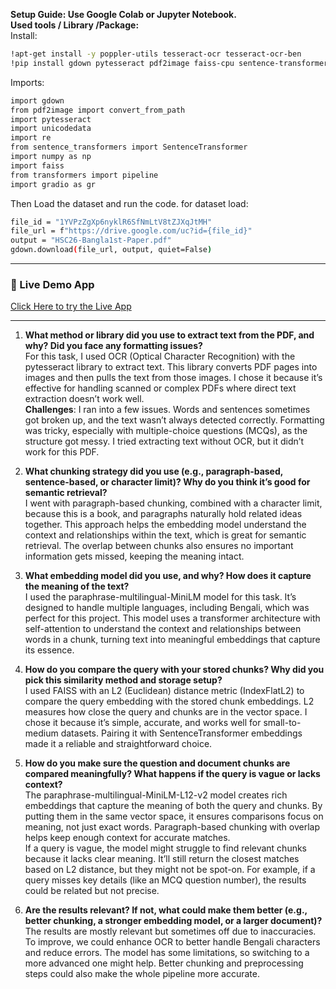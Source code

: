 **Setup Guide: Use Google Colab or Jupyter Notebook.**<br>
**Used tools / Library /Package:** <br>
Install: 
```bash
!apt-get install -y poppler-utils tesseract-ocr tesseract-ocr-ben
!pip install gdown pytesseract pdf2image faiss-cpu sentence-transformers transformers gradio
```
Imports:
```bash
import gdown
from pdf2image import convert_from_path
import pytesseract
import unicodedata
import re
from sentence_transformers import SentenceTransformer
import numpy as np
import faiss
from transformers import pipeline
import gradio as gr
```

Then Load the dataset and run the code. for dataset load:
```bash
file_id = "1YVPzZgXp6nyklR6SfNmLtV8tZJXqJtMH"
file_url = f"https://drive.google.com/uc?id={file_id}"
output = "HSC26-Bangla1st-Paper.pdf"
gdown.download(file_url, output, quiet=False)
```

---

### 🔗 Live Demo App

[Click Here to try the Live App](https://dd53fcb18de85b71a3.gradio.live/)

---

1. **What method or library did you use to extract text from the PDF, and why? Did you face any formatting issues?**  
   For this task, I used OCR (Optical Character Recognition) with the pytesseract library to extract text. This library converts PDF pages into images and then pulls the text from those images. I chose it because it’s effective for handling scanned or complex PDFs where direct text extraction doesn’t work well.  
   **Challenges**: I ran into a few issues. Words and sentences sometimes got broken up, and the text wasn’t always detected correctly. Formatting was tricky, especially with multiple-choice questions (MCQs), as the structure got messy. I tried extracting text without OCR, but it didn’t work for this PDF.

2. **What chunking strategy did you use (e.g., paragraph-based, sentence-based, or character limit)? Why do you think it’s good for semantic retrieval?**  
   I went with paragraph-based chunking, combined with a character limit, because this is a book, and paragraphs naturally hold related ideas together. This approach helps the embedding model understand the context and relationships within the text, which is great for semantic retrieval. The overlap between chunks also ensures no important information gets missed, keeping the meaning intact.

3. **What embedding model did you use, and why? How does it capture the meaning of the text?**  
   I used the paraphrase-multilingual-MiniLM model for this task. It’s designed to handle multiple languages, including Bengali, which was perfect for this project. This model uses a transformer architecture with self-attention to understand the context and relationships between words in a chunk, turning text into meaningful embeddings that capture its essence.

4. **How do you compare the query with your stored chunks? Why did you pick this similarity method and storage setup?**  
   I used FAISS with an L2 (Euclidean) distance metric (IndexFlatL2) to compare the query embedding with the stored chunk embeddings. L2 measures how close the query and chunks are in the vector space. I chose it because it’s simple, accurate, and works well for small-to-medium datasets. Pairing it with SentenceTransformer embeddings made it a reliable and straightforward choice.

5. **How do you make sure the question and document chunks are compared meaningfully? What happens if the query is vague or lacks context?**  
   The paraphrase-multilingual-MiniLM-L12-v2 model creates rich embeddings that capture the meaning of both the query and chunks. By putting them in the same vector space, it ensures comparisons focus on meaning, not just exact words. Paragraph-based chunking with overlap helps keep enough context for accurate matches.  
   If a query is vague, the model might struggle to find relevant chunks because it lacks clear meaning. It’ll still return the closest matches based on L2 distance, but they might not be spot-on. For example, if a query misses key details (like an MCQ question number), the results could be related but not precise.

6. **Are the results relevant? If not, what could make them better (e.g., better chunking, a stronger embedding model, or a larger document)?**  
   The results are mostly relevant but sometimes off due to inaccuracies. To improve, we could enhance OCR to better handle Bengali characters and reduce errors. The model has some limitations, so switching to a more advanced one might help. Better chunking and preprocessing steps could also make the whole pipeline more accurate.
